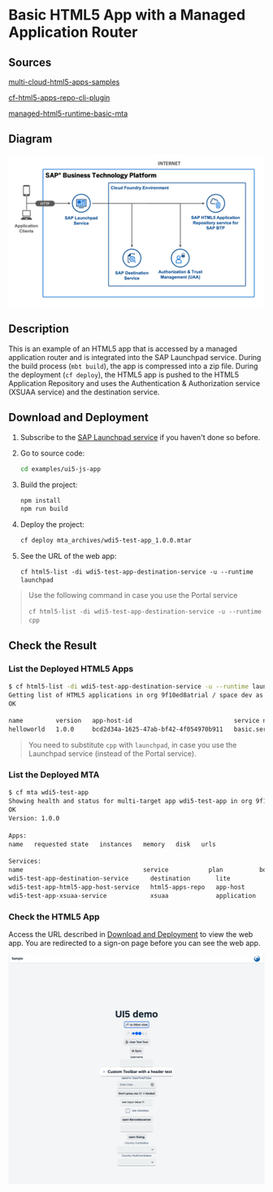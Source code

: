 # Basic HTML5 App with a Managed Application Router

## Sources

[multi-cloud-html5-apps-samples](https://github.com/SAP-samples/multi-cloud-html5-apps-samples)

[cf-html5-apps-repo-cli-plugin](https://sap.github.io/cf-html5-apps-repo-cli-plugin/)

[managed-html5-runtime-basic-mta](https://github.com/SAP-samples/multi-cloud-html5-apps-samples/tree/main/managed-html5-runtime-basic-mta)

## Diagram

![diagram](diagram.png)

## Description

This is an example of an HTML5 app that is accessed by a managed application router and is integrated into the SAP Launchpad service. During the build process (`mbt build`), the app is compressed into a zip file. During the deployment (`cf deploy`), the HTML5 app is pushed to the HTML5 Application Repository and uses the Authentication & Authorization service (XSUAA service) and the destination service.

## Download and Deployment

1. Subscribe to the [SAP Launchpad service](https://developers.sap.com/tutorials/cp-portal-cloud-foundry-getting-started.html) if you haven't done so before.
1. Go to source code:

   ```sh
   cd examples/ui5-js-app
   ```

1. Build the project:

   ```sh
   npm install
   npm run build
   ```

1. Deploy the project:

   ```sh
   cf deploy mta_archives/wdi5-test-app_1.0.0.mtar
   ```

1. See the URL of the web app:

   ```shs
   cf html5-list -di wdi5-test-app-destination-service -u --runtime launchpad
   ```

> Use the following command in case you use the Portal service
>
> `cf html5-list -di wdi5-test-app-destination-service -u --runtime cpp`

## Check the Result

### List the Deployed HTML5 Apps

```sh
$ cf html5-list -di wdi5-test-app-destination-service -u --runtime launchpad
Getting list of HTML5 applications in org 9f10ed8atrial / space dev as firstname.lastname@domain.com...
OK

name         version   app-host-id                            service name    destination name                        last changed                    url
helloworld   1.0.0     bcd2d34a-1625-47ab-bf42-4f054970b911   basic.service   my_service_hello_world_html_repo_host   Tue, 16 Feb 2021 10:51:10 GMT   https://9f10ed8atrial.cpp.cfapps.eu10.hana.ondemand.com/7b673550-29f4-4b18-a128-6a4425018e6e.basicservice.helloworld-1.0.0/
```

> You need to substitute `cpp` with `launchpad`, in case you use the Launchpad service (instead of the Portal service).

### List the Deployed MTA

```sh
$ cf mta wdi5-test-app
Showing health and status for multi-target app wdi5-test-app in org 9f10ed8atrial / space dev as firstname.lastname@domain.com...
OK
Version: 1.0.0

Apps:
name   requested state   instances   memory   disk   urls

Services:
name                                 service           plan          bound apps   last operation
wdi5-test-app-destination-service      destination       lite                       create succeeded
wdi5-test-app-html5-app-host-service   html5-apps-repo   app-host                   create succeeded
wdi5-test-app-xsuaa-service            xsuaa             application                create succeeded

```

### Check the HTML5 App

Access the URL described in [Download and Deployment](#download-and-deployment) to view the web app. You are redirected to a sign-on page before you can see the web app.

![webapp](result.png)

